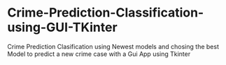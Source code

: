 # Crime-Prediction-Classification-using-GUI-TKinter
Crime Prediction Clasification using Newest models and chosing the best Model to predict a new crime case with a Gui App using Tkinter
